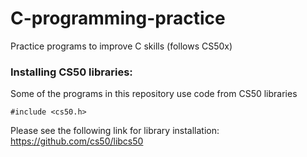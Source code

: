 # C-programming-practice
Practice programs to improve C skills (follows CS50x)

### Installing CS50 libraries:
Some of the programs in this repository use code from CS50 libraries

 ```#include <cs50.h>```
 
 Please see the following link for library installation: https://github.com/cs50/libcs50
